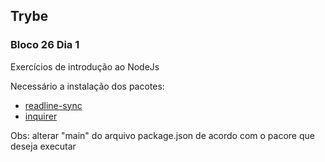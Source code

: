 <h2> Trybe </h2>

<h3>Bloco 26 Dia 1</h3>

<p>Exercícios de introdução ao NodeJs</p>

<p>Necessário a instalação dos pacotes:</p>
<ul>
 <li><a href="https://www.npmjs.com/package/readline-sync">readline-sync</a></li>
 <li><a href="https://www.npmjs.com/package/inquirer">inquirer</a></li>
</ul>

<p> Obs:  alterar "main" do arquivo package.json de acordo com o pacore que deseja executar <p>
